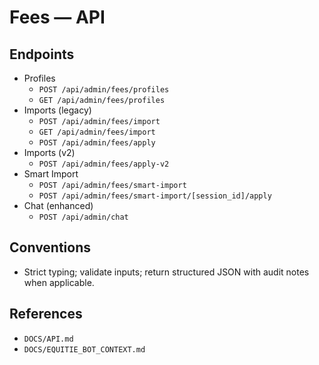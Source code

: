 # Fees — API

## Endpoints

- Profiles
  - `POST /api/admin/fees/profiles`
  - `GET /api/admin/fees/profiles`
- Imports (legacy)
  - `POST /api/admin/fees/import`
  - `GET /api/admin/fees/import`
  - `POST /api/admin/fees/apply`
- Imports (v2)
  - `POST /api/admin/fees/apply-v2`
- Smart Import
  - `POST /api/admin/fees/smart-import`
  - `POST /api/admin/fees/smart-import/[session_id]/apply`
- Chat (enhanced)
  - `POST /api/admin/chat`

## Conventions

- Strict typing; validate inputs; return structured JSON with audit notes when applicable.

## References

- `DOCS/API.md`
- `DOCS/EQUITIE_BOT_CONTEXT.md`
